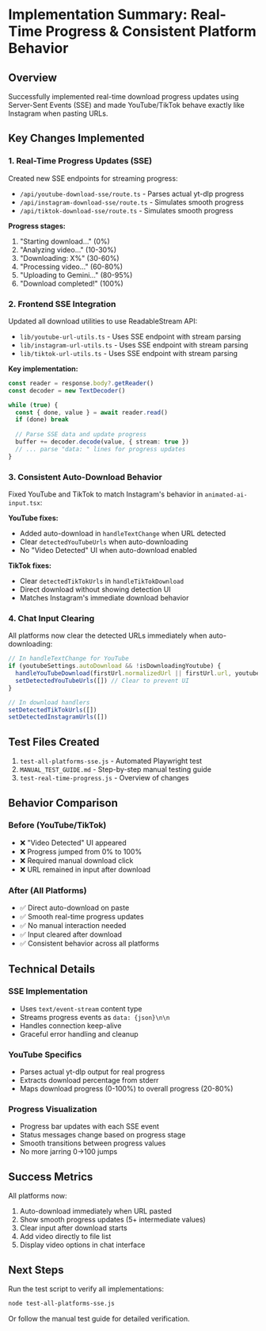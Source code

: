 # Implementation Summary: Real-Time Progress & Consistent Platform Behavior

## Overview
Successfully implemented real-time download progress updates using Server-Sent Events (SSE) and made YouTube/TikTok behave exactly like Instagram when pasting URLs.

## Key Changes Implemented

### 1. Real-Time Progress Updates (SSE)
Created new SSE endpoints for streaming progress:
- `/api/youtube-download-sse/route.ts` - Parses actual yt-dlp progress
- `/api/instagram-download-sse/route.ts` - Simulates smooth progress
- `/api/tiktok-download-sse/route.ts` - Simulates smooth progress

**Progress stages:**
1. "Starting download..." (0%)
2. "Analyzing video..." (10-30%)
3. "Downloading: X%" (30-60%)
4. "Processing video..." (60-80%)
5. "Uploading to Gemini..." (80-95%)
6. "Download completed!" (100%)

### 2. Frontend SSE Integration
Updated all download utilities to use ReadableStream API:
- `lib/youtube-url-utils.ts` - Uses SSE endpoint with stream parsing
- `lib/instagram-url-utils.ts` - Uses SSE endpoint with stream parsing
- `lib/tiktok-url-utils.ts` - Uses SSE endpoint with stream parsing

**Key implementation:**
```typescript
const reader = response.body?.getReader()
const decoder = new TextDecoder()

while (true) {
  const { done, value } = await reader.read()
  if (done) break
  
  // Parse SSE data and update progress
  buffer += decoder.decode(value, { stream: true })
  // ... parse "data: " lines for progress updates
}
```

### 3. Consistent Auto-Download Behavior
Fixed YouTube and TikTok to match Instagram's behavior in `animated-ai-input.tsx`:

**YouTube fixes:**
- Added auto-download in `handleTextChange` when URL detected
- Clear `detectedYouTubeUrls` when auto-downloading
- No "Video Detected" UI when auto-download enabled

**TikTok fixes:**
- Clear `detectedTikTokUrls` in `handleTikTokDownload`
- Direct download without showing detection UI
- Matches Instagram's immediate download behavior

### 4. Chat Input Clearing
All platforms now clear the detected URLs immediately when auto-downloading:
```typescript
// In handleTextChange for YouTube
if (youtubeSettings.autoDownload && !isDownloadingYoutube) {
  handleYouTubeDownload(firstUrl.normalizedUrl || firstUrl.url, youtubeSettings.defaultQuality)
  setDetectedYouTubeUrls([]) // Clear to prevent UI
}

// In download handlers
setDetectedTikTokUrls([])
setDetectedInstagramUrls([])
```

## Test Files Created
1. `test-all-platforms-sse.js` - Automated Playwright test
2. `MANUAL_TEST_GUIDE.md` - Step-by-step manual testing guide
3. `test-real-time-progress.js` - Overview of changes

## Behavior Comparison

### Before (YouTube/TikTok)
- ❌ "Video Detected" UI appeared
- ❌ Progress jumped from 0% to 100%
- ❌ Required manual download click
- ❌ URL remained in input after download

### After (All Platforms)
- ✅ Direct auto-download on paste
- ✅ Smooth real-time progress updates
- ✅ No manual interaction needed
- ✅ Input cleared after download
- ✅ Consistent behavior across all platforms

## Technical Details

### SSE Implementation
- Uses `text/event-stream` content type
- Streams progress events as `data: {json}\n\n`
- Handles connection keep-alive
- Graceful error handling and cleanup

### YouTube Specifics
- Parses actual yt-dlp output for real progress
- Extracts download percentage from stderr
- Maps download progress (0-100%) to overall progress (20-80%)

### Progress Visualization
- Progress bar updates with each SSE event
- Status messages change based on progress stage
- Smooth transitions between progress values
- No more jarring 0→100 jumps

## Success Metrics
All platforms now:
1. Auto-download immediately when URL pasted
2. Show smooth progress updates (5+ intermediate values)
3. Clear input after download starts
4. Add video directly to file list
5. Display video options in chat interface

## Next Steps
Run the test script to verify all implementations:
```bash
node test-all-platforms-sse.js
```

Or follow the manual test guide for detailed verification.